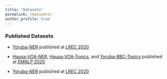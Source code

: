 ```yaml
---
title: "Datasets"
permalink: /datasets/
author_profile: true
---
```



### Published Datasets

* [Yoruba-NER](https://huggingface.co/datasets/ajesujoba/yoruba_gv_ner) published at [LREC 2020](https://aclanthology.org/2020.lrec-1.335/)

* [Hausa-VOA-NER](https://huggingface.co/datasets/UdS-LSV/hausa_voa_ner), [Hausa-VOA-Topics](https://huggingface.co/datasets/UdS-LSV/hausa_voa_topics), and [Yoruba-BBC-Topics](https://huggingface.co/datasets/UdS-LSV/yoruba_bbc_topics)  published at [EMNLP 2020](https://aclanthology.org/2020.emnlp-main.204/)
  
* [Yoruba-NER](https://huggingface.co/datasets/ajesujoba/yoruba_gv_ner) published at [LREC 2020](https://aclanthology.org/2020.lrec-1.335/)

